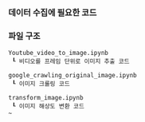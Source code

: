 ### 데이터 수집에 필요한 코드

### 파일 구조
```
Youtube_video_to_image.ipynb
 ┖ 비디오를 프레임 단위로 이미지 추출 코드

google_crawling_original_image.ipynb
 ┖ 이미지 크롤링 코드

transform_image.ipynb
 ┖ 이미지 해상도 변환 코드
~
```
